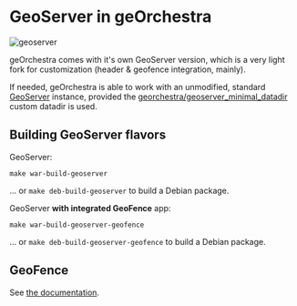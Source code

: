 
# GeoServer in geOrchestra

![geoserver](https://github.com/georchestra/georchestra/workflows/geoserver/badge.svg)

geOrchestra comes with it's own GeoServer version, which is a very light fork for customization (header & geofence integration, mainly).

If needed, geOrchestra is able to work with an unmodified, standard [GeoServer](http://geoserver.org/) instance, provided the [georchestra/geoserver_minimal_datadir](https://github.com/georchestra/geoserver_minimal_datadir) custom datadir is used.


## Building GeoServer flavors

GeoServer:
```
make war-build-geoserver
```
... or `make deb-build-geoserver` to build a Debian package.


GeoServer **with integrated GeoFence** app:
```
make war-build-geoserver-geofence
```
... or `make deb-build-geoserver-geofence` to build a Debian package.


## GeoFence

See [the documentation](../docs/setup/tomcat.md#note-for-geofence-users).
